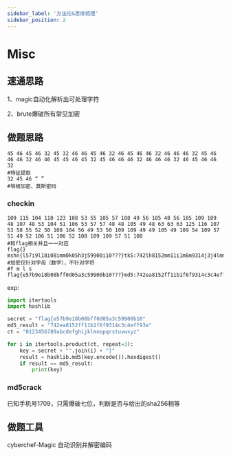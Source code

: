 ```yaml
---
sidebar_label: '方法论&思维梳理'
sidebar_position: 2
---
```


# Misc

## 速通思路

1、magic自动化解析出可处理字符

2、brute爆破所有常见加密



## 做题思路

```
45 46 45 46 32 45 32 46 46 45 46 32 46 45 46 46 32 46 46 46 32 45 46 46 46 32 46 46 45 45 46 45 32 45 46 46 46 32 46 46 46 32 46 45 46 46 32
#特征提取
32 45 46 “ ”
#培根加密、莫斯密码
```

### checkin

```
109 115 104 110 123 108 53 55 105 57 108 49 56 105 48 56 105 109 109 48 107 48 53 104 51 106 53 57 57 48 48 105 49 48 63 63 63 125 116 107 53 58 55 52 50 108 104 56 49 53 50 109 109 49 49 105 49 109 54 109 57 51 49 52 106 51 106 52 108 109 109 57 51 108
#和flag相关并且一一对应
flag{}
mshn{l57i9l18i08imm0k05h3j59900i10???}tk5:742lh8152mm11i1m6m9314j3j4lmm93l
#加密仅针对字母（数字），不针对字符
#f m l s
flag{e57b9e18b08bff0d05a3c59900b10???}md5:742ea8152ff11b1f6f9314c3c4eff93e
```

exp:

```python
import itertools
import hashlib

secret = "flag{e57b9e18b08bff0d05a3c59900b10"
md5_result = "742ea8152ff11b1f6f9314c3c4eff93e"
ct = "0123456789abcdefghijklmnopqrstuvwxyz"

for i in itertools.product(ct, repeat=3):
    key = secret + "".join(i) + "}"
    result = hashlib.md5(key.encode()).hexdigest()
    if result == md5_result:
        print(key)
```

### md5crack

已知手机号1709，只需爆破七位，判断是否与给出的sha256相等

## 做题工具

cyberchef-Magic 自动识别并解密编码